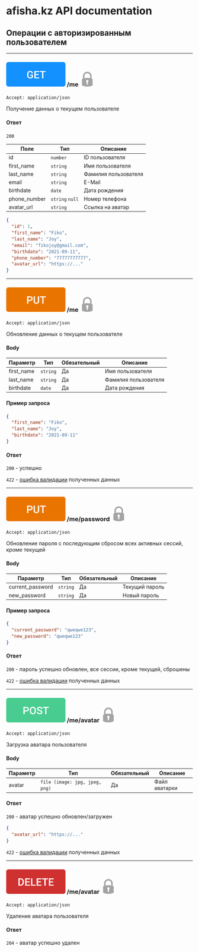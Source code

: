 # afisha.kz API documentation

## Операции с авторизированным пользователем

---

### ![](images/get.svg) /me [![](images/lock.svg)](auth.md#авторизация)
`Accept: application/json`

Получение данных о текущем пользователе

#### Ответ

`200`

| Поле | Тип | Описание |
| ------ | ------ | ------ |
| id | `number` | ID пользователя |
| first_name | `string` | Имя пользователя |
| last_name | `string` | Фамилия пользователя |
| email | `string` | E-Mail |
| birthdate | `date` | Дата рождения |
| phone_number | `string` `null` | Номер телефона |
| avatar_url | `string` | Ссылка на аватар |

```json
{
  "id": 1,
  "first_name": "Fiko",
  "last_name": "Joy",
  "email": "fikojoy@gmail.com",
  "birthdate": "2021-09-11",
  "phone_number": "77777777777",
  "avatar_url": "https://..."
}
```

---

### ![](images/put.svg) /me [![](images/lock.svg)](auth.md#авторизация)
`Accept: application/json`

Обновление данных о текущем пользователе

#### Body

| Параметр | Тип  | Обязательный | Описание |
| ------ | ------ | ------ | ------ |
| first_name | `string` | Да | Имя пользователя |
| last_name | `string` | Да | Фамилия пользователя |
| birthdate | `date` | Да | Дата рождения |

#### Пример запроса

```json
{
  "first_name": "Fiko",
  "last_name": "Joy",
  "birthdate": "2021-09-11"
}
```

#### Ответ

`200` - успешно

`422` - [ошибка валидации](errors.md#ошибка-валидации-данных) полученных данных


---

### ![](images/put.svg) /me/password [![](images/lock.svg)](auth.md#авторизация)
`Accept: application/json`

Обновление пароля с последующим сбросом всех активных сессий, кроме текущей

#### Body

| Параметр | Тип  | Обязательный | Описание |
| ------ | ------ | ------ | ------ |
| current_password | `string` | Да | Текущий пароль |
| new_password | `string` | Да | Новый пароль |

#### Пример запроса

```json
{
  "current_password": "qweqwe123",
  "new_password": "qweqwe123"
}
```

#### Ответ

`200` - пароль успешно обновлен, все сессии, кроме текущей, сброшены 

`422` - [ошибка валидации](errors.md#ошибка-валидации-данных) полученных данных


---

### ![](images/post.svg) /me/avatar [![](images/lock.svg)](auth.md#авторизация)
`Accept: application/json`

Загрузка аватара пользователя

#### Body

| Параметр | Тип  | Обязательный | Описание |
| ------ | ------ | ------ | ------ |
| avatar | `file (image: jpg, jpeg, png)` | Да | Файл аватарки |

#### Ответ

`200` - аватар успешно обновлен/загружен

```json
{
  "avatar_url": "https://..."
}
```

`422` - [ошибка валидации](errors.md#ошибка-валидации-данных) полученных данных

---

### ![](images/delete.svg) /me/avatar [![](images/lock.svg)](auth.md#авторизация)
`Accept: application/json`

Удаление аватара пользователя

#### Ответ

`204` - аватар успешно удален